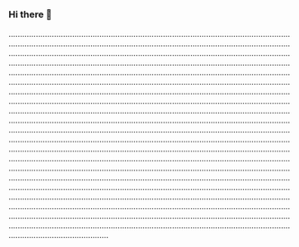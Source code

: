 ### Hi there 👋

........................................................................................................................................................................................................................................................................................................................................................................................................................................................................................................................................................................................................................................................................................................................................................................................................................................................................................................................................................................................................................................................................................................................................................................................................................................................................................................................................................................................................................................................................................................................................................................................................................................................................................................................................................................................................................................................................................................................................................................................................................................................................................................................................................................................................................................................................................................................................................................................................................................................................................................................................................................................................................................................................................................................................................